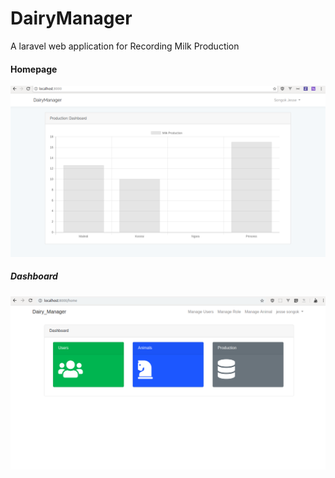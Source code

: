 # DairyManager
A laravel web application for Recording Milk Production

#### Homepage
![Screenshot](Screenshot.png)


##### Dashboard
![Screenshot](dashboard.png)
